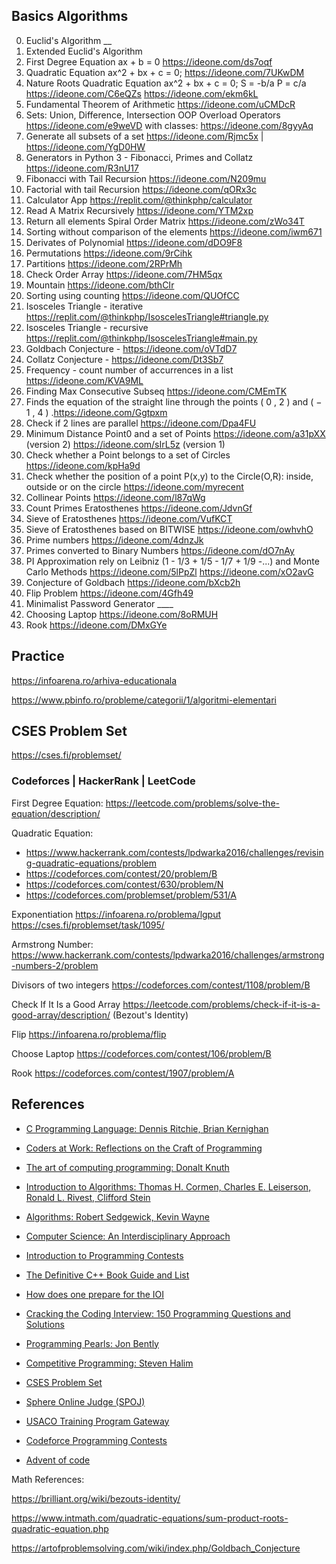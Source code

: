 ## Basics Algorithms
 0. Euclid's Algorithm __
 0. Extended Euclid's Algorithm
 0. First Degree Equation ax + b = 0 https://ideone.com/ds7oqf
 0. Quadratic Equation ax^2 + bx + c = 0; https://ideone.com/7UKwDM
 0. Nature Roots Quadratic Equation ax^2 + bx + c = 0; S = -b/a P = c/a https://ideone.com/C6eQZs https://ideone.com/ekm6kL
 1. Fundamental Theorem of Arithmetic https://ideone.com/uCMDcR
 2. Sets: Union, Difference, Intersection OOP Overload Operators https://ideone.com/e9weVD with classes: https://ideone.com/8gyyAq
 3. Generate all subsets of a set https://ideone.com/Rjmc5x | https://ideone.com/YgD0HW
 4. Generators in Python 3 - Fibonacci, Primes and Collatz https://ideone.com/R3nU17
 5. Fibonacci with Tail Recursion https://ideone.com/N209mu
 6. Factorial with tail Recursion https://ideone.com/qORx3c
 7. Calculator App https://replit.com/@thinkphp/calculator
 8. Read A Matrix Recursively https://ideone.com/YTM2xp
 9. Return all elements Spiral Order Matrix https://ideone.com/zWo34T
 10. Sorting without comparison of the elements https://ideone.com/iwm671
11. Derivates of Polynomial https://ideone.com/dDO9F8
12. Permutations https://ideone.com/9rCihk
13. Partitions https://ideone.com/2RPrMh
14. Check Order Array https://ideone.com/7HM5qx
15. Mountain https://ideone.com/bthCIr
16. Sorting using counting https://ideone.com/QUOfCC
17. Isosceles Triangle - iterative https://replit.com/@thinkphp/IsoscelesTriangle#triangle.py
18. Isosceles Triangle - recursive https://replit.com/@thinkphp/IsoscelesTriangle#main.py
19. Goldbach Conjecture - https://ideone.com/oVTdD7
20. Collatz Conjecture - https://ideone.com/Dt3Sb7
21. Frequency - count number of accurrences in a list https://ideone.com/KVA9ML
22. Finding Max Consecutive Subseq https://ideone.com/CMEmTK
23. Finds the equation of the straight line through the points  ( 0 , 2 )  and  ( − 1 , 4 ) .https://ideone.com/Ggtpxm
24. Check if 2 lines are parallel https://ideone.com/Dpa4FU
25. Minimum Distance Point0 and a set of Points https://ideone.com/a31pXX (version 2) https://ideone.com/sIrL5z (version 1)
26. Check whether a Point belongs to a set of Circles https://ideone.com/kpHa9d
27. Check whether the position of a point P(x,y) to the Circle(O,R): inside, outside or on the circle https://ideone.com/myrecent
28. Collinear Points https://ideone.com/l87qWg
29. Count Primes Eratosthenes https://ideone.com/JdvnGf
30. Sieve of Eratosthenes https://ideone.com/VufKCT
31. Sieve of Eratosthenes based on BITWISE https://ideone.com/owhvhO
32. Prime numbers https://ideone.com/4dnzJk
33. Primes converted to Binary Numbers https://ideone.com/dO7nAy
34. PI Approximation rely on Leibniz (1  - 1/3 + 1/5 - 1/7 + 1/9 -...) and Monte Carlo Methods https://ideone.com/5lPpZl https://ideone.com/xO2avG
35. Conjecture of Goldbach https://ideone.com/bXcb2h
36. Flip Problem https://ideone.com/4Gfh49
37. Minimalist Password Generator ____
38. Choosing Laptop https://ideone.com/8oRMUH
39. Rook https://ideone.com/DMxGYe

## Practice

https://infoarena.ro/arhiva-educationala

https://www.pbinfo.ro/probleme/categorii/1/algoritmi-elementari

## CSES Problem Set

https://cses.fi/problemset/

### Codeforces | HackerRank | LeetCode

First Degree Equation: https://leetcode.com/problems/solve-the-equation/description/

Quadratic Equation: 
* https://www.hackerrank.com/contests/lpdwarka2016/challenges/revising-quadratic-equations/problem 
* https://codeforces.com/contest/20/problem/B
* https://codeforces.com/contest/630/problem/N
* https://codeforces.com/problemset/problem/531/A

Exponentiation https://infoarena.ro/problema/lgput https://cses.fi/problemset/task/1095/ 

Armstrong Number: https://www.hackerrank.com/contests/lpdwarka2016/challenges/armstrong-numbers-2/problem

Divisors of two integers https://codeforces.com/contest/1108/problem/B

Check If It Is a Good Array https://leetcode.com/problems/check-if-it-is-a-good-array/description/ (Bezout's Identity)

Flip https://infoarena.ro/problema/flip

Choose Laptop https://codeforces.com/contest/106/problem/B

Rook https://codeforces.com/contest/1907/problem/A

## References

<ul>
  <li>
    <p><a href="https://kremlin.cc/k&amp;r.pdf">C Programming Language: Dennis Ritchie, Brian Kernighan</a></p>
  </li>
  <li>
    <p><a href="https://www.amazon.com/Coders-Work-Reflections-Craft-Programming/dp/1430219483">Coders at Work: Reflections on the Craft of Programming</a></p>
  </li>
  <li>
    <p><a href="https://www.amazon.com/Computer-Programming-Volumes-1-4A-Boxed/dp/0321751043">The art of computing programming: Donalt Knuth</a></p>
  </li>
  <li>
    <p><a href="https://www.amazon.com/Introduction-Algorithms-Thomas-H-Cormen/dp/0262033844/">Introduction to Algorithms: Thomas H. Cormen, Charles E. Leiserson, Ronald L. Rivest, Clifford Stein</a></p>
  </li>
  <li>
    <p><a href="https://www.amazon.com/Algorithms-4th-Robert-Sedgewick/dp/032157351X/">Algorithms: Robert Sedgewick, Kevin Wayne</a></p>
  </li>
  <li>
    <p><a href="https://www.amazon.com/Computer-Science-Interdisciplinary-Robert-Sedgewick/dp/0134076427">Computer Science: An Interdisciplinary Approach</a></p>
  </li>
  <li>
    <p><a href="https://web.stanford.edu/class/cs97si/">Introduction to Programming Contests</a></p>
  </li>
  <li>
    <p><a href="https://stackoverflow.com/questions/388242/the-definitive-c-book-guide-and-list">The Definitive C++ Book Guide and List</a></p>
  </li>
  <li>
    <p><a href="https://www.quora.com/How-does-one-prepare-for-the-IOI-Aiming-for-gold/answer/Brian-Bi">How does one prepare for the IOI</a></p>
  </li>
  <li>
    <p><a href="https://www.amazon.com/Cracking-Coding-Interview-Programming-Questions/dp/098478280X">Cracking the Coding Interview: 150 Programming Questions and Solutions</a></p>
  </li>
  <li>
    <p><a href="https://www.amazon.com/Programming-Pearls-2nd-Jon-Bentley/dp/0201657880">Programming Pearls: Jon Bently</a></p>
  </li>
  <li>
    <p><a href="https://cpbook.net/details">Competitive Programming: Steven Halim</a></p>
  </li>
  <li>
    <p><a href="https://cses.fi/problemset/user/166019/">CSES Problem Set</a></p>
  </li>
  <li>
    <p><a href="https://www.spoj.com/">Sphere Online Judge (SPOJ)</a></p>
  </li>
  <li>
    <p><a href="https://train.usaco.org/">USACO Training Program Gateway</a></p>
  </li>
  <li>
    <p><a href="https://codeforces.com/profile/thinkphp">Codeforce Programming Contests</a></p>
  </li>
  <li>
    <p><a href="https://adventofcode.com/">Advent of code</a></p>
  </li>
</ul>

Math References:

https://brilliant.org/wiki/bezouts-identity/

https://www.intmath.com/quadratic-equations/sum-product-roots-quadratic-equation.php

https://artofproblemsolving.com/wiki/index.php/Goldbach_Conjecture

